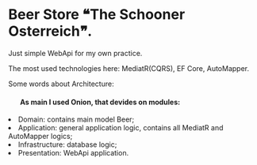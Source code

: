 # Beer Store ❝The Schooner Osterreich❞.
Just simple WebApi for my own practice.
<p>The most used technologies here: MediatR(CQRS), EF Core, AutoMapper.
<p>Some words about Architecture:
<ul><h4>As main I used Onion, that devides on modules:</h4></ul>
  <li>Domain: contains main model Beer;</li>
  <li>Application: general application logic, contains all MediatR and AutoMapper logics;</li>
  <li>Infrastructure: database logic;</li>
  <li>Presentation: WebApi application.</li>
